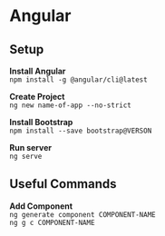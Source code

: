 # Angular

## Setup
**Install Angular**  
`npm install -g @angular/cli@latest`

**Create Project**  
`ng new name-of-app --no-strict`

**Install Bootstrap**  
`npm install --save bootstrap@VERSON`

**Run server**  
`ng serve`

## Useful Commands
**Add Component**  
`ng generate component COMPONENT-NAME`  
`ng g c COMPONENT-NAME`